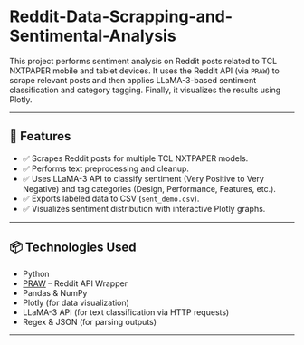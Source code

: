 # Reddit-Data-Scrapping-and-Sentimental-Analysis

This project performs sentiment analysis on Reddit posts related to TCL NXTPAPER mobile and tablet devices. It uses the Reddit API (via `PRAW`) to scrape relevant posts and then applies LLaMA-3-based sentiment classification and category tagging. Finally, it visualizes the results using Plotly.

---

## 🚀 Features

- ✅ Scrapes Reddit posts for multiple TCL NXTPAPER models.
- ✅ Performs text preprocessing and cleanup.
- ✅ Uses LLaMA-3 API to classify sentiment (Very Positive to Very Negative) and tag categories (Design, Performance, Features, etc.).
- ✅ Exports labeled data to CSV (`sent_demo.csv`).
- ✅ Visualizes sentiment distribution with interactive Plotly graphs.

---

## 📦 Technologies Used

- Python
- [PRAW](https://praw.readthedocs.io/) – Reddit API Wrapper
- Pandas & NumPy
- Plotly (for data visualization)
- LLaMA-3 API (for text classification via HTTP requests)
- Regex & JSON (for parsing outputs)

---
